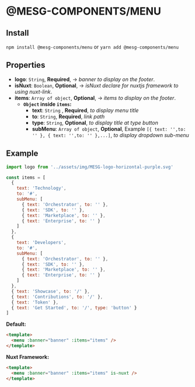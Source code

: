 # @MESG-COMPONENTS/MENU

## Install

`npm install @mesg-components/menu` or `yarn add @mesg-components/menu`

## Properties

- **logo**: `String`, **Required**, -> _banner to display on the footer_.
- **isNuxt**: `Boolean`, **Optional**, -> _isNuxt declare for nuxtjs framework to using nuxt-link_.
- **items**: `Array of object`, **Optional**, -> _items to display on the footer_.
  - **`Object` inside `items`:**
    - **text**: `String` , **Required**, _to display menu title_
    - **to**: `String`, **Required**, _link path_
    - **type**: `String`, **Optional**, _to display title at type button_
    - **subMenu**: `Array of object`, **Optional**, Example `[{ text: '',to: '' }, { text: '',to: '' },...]`, _to display dropdown sub-menu_

## Example

```js
import logo from '../assets/img/MESG-logo-horizontal-purple.svg'

const items = [
  {
    text: 'Technology',
    to: '#',
    subMenu: [
      { text: 'Orchestrator', to: '' },
      { text: 'SDK', to: '' },
      { text: 'Marketplace', to: '' },
      { text: 'Enterprise', to: '' }
    ]
  },
  {
    text: 'Developers',
    to: '#',
    subMenu: [
      { text: 'Orchestrator', to: '' },
      { text: 'SDK', to: '' },
      { text: 'Marketplace', to: '' },
      { text: 'Enterprise', to: '' }
    ]
  },
  { text: 'Showcase', to: '/' },
  { text: 'Contributions', to: '/' },
  { text: 'Token' },
  { text: 'Get Started', to: '/', type: 'button' }
]
```

**Default:**

```html
<template>
  <menu :banner="banner" :items="items" />
</template>
```

**Nuxt Framework:**

```html
<template>
  <menu :banner="banner" :items="items" is-nuxt />
</template>
```
